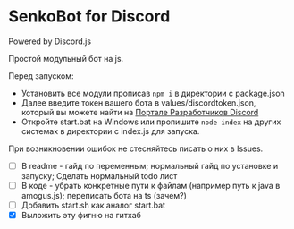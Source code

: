 # SenkoBot for Discord
Powered by Discord.js

Простой модульный бот на js.

Перед запуском:
- Установить все модули прописав `npm i` в директории с package.json
- Далее введите токен вашего бота в values/discordtoken.json, который вы можете найти на [Портале Разработчиков Discord](https://discord.com/developers/)
- Откройте start.bat на Windows или пропишите `node index` на других системах в директории с index.js для запуска.

При возникновении ошибок не стесняйтесь писать о них в Issues.

- [ ] В readme - гайд по переменным; нормальный гайд по установке и запуску; Сделать нормальный todo лист
- [ ] В коде - убрать конкретные пути к файлам (например путь к java в amogus.js); переписать бота на ts (зачем?)
- [ ] Добавить start.sh как аналог start.bat
- [X] Выложить эту фигню на гитхаб
